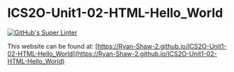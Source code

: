 # ICS2O-Unit1-02-HTML-Hello_World
[![GitHub's Super Linter](https://github.com/Ryan-Shaw-2/ICS2O-Unit1-02-HTML-Hello_World/workflows/GitHub's%20Super%20Linter/badge.svg)](https://github.com/Ryan-Shaw-2/ICS2O-Unit1-02-HTML-Hello_World/actions)

This website can be found at: [https://Ryan-Shaw-2.github.io/ICS2O-Unit1-02-HTML-Hello_World](https://Ryan-Shaw-2.github.io/ICS2O-Unit1-02-HTML-Hello_World)